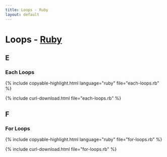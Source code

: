 ```yaml
---
title: Loops - Ruby
layout: default
---
```


# Loops - [Ruby](../)

## E

### Each Loops

{% include copyable-highlight.html
    language="ruby"
    file="each-loops.rb"
%}

{% include curl-download.html file="each-loops.rb" %}

## F

### For Loops

{% include copyable-highlight.html
    language="ruby"
    file="for-loops.rb"
%}

{% include curl-download.html file="for-loops.rb" %}
